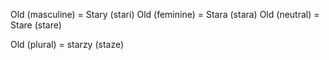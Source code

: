 Old (masculine) = Stary (stari)
Old (feminine) = Stara (stara)
Old (neutral) = Stare (stare)

Old (plural) = starzy (staze)
